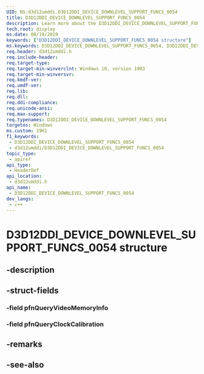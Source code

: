 ```yaml
---
UID: NS:d3d12umddi.D3D12DDI_DEVICE_DOWNLEVEL_SUPPORT_FUNCS_0054
title: D3D12DDI_DEVICE_DOWNLEVEL_SUPPORT_FUNCS_0054
description: Learn more about the D3D12DDI_DEVICE_DOWNLEVEL_SUPPORT_FUNCS_0054 structure.
tech.root: display
ms.date: 08/19/2019
keywords: ["D3D12DDI_DEVICE_DOWNLEVEL_SUPPORT_FUNCS_0054 structure"]
ms.keywords: D3D12DDI_DEVICE_DOWNLEVEL_SUPPORT_FUNCS_0054, D3D12DDI_DEVICE_DOWNLEVEL_SUPPORT_FUNCS_0054,
req.header: d3d12umddi.h
req.include-header: 
req.target-type: 
req.target-min-winverclnt: Windows 10, version 1903
req.target-min-winversvr: 
req.kmdf-ver: 
req.umdf-ver: 
req.lib: 
req.dll: 
req.ddi-compliance: 
req.unicode-ansi: 
req.max-support: 
req.typenames: D3D12DDI_DEVICE_DOWNLEVEL_SUPPORT_FUNCS_0054
targetos: Windows
ms.custom: 19H1
f1_keywords:
 - D3D12DDI_DEVICE_DOWNLEVEL_SUPPORT_FUNCS_0054
 - d3d12umddi/D3D12DDI_DEVICE_DOWNLEVEL_SUPPORT_FUNCS_0054
topic_type:
 - apiref
api_type:
 - HeaderDef
api_location:
 - d3d12umddi.h
api_name:
 - D3D12DDI_DEVICE_DOWNLEVEL_SUPPORT_FUNCS_0054
dev_langs:
 - c++
---
```


# D3D12DDI_DEVICE_DOWNLEVEL_SUPPORT_FUNCS_0054 structure


## -description

## -struct-fields

### -field pfnQueryVideoMemoryInfo

### -field pfnQueryClockCalibration

## -remarks

## -see-also

